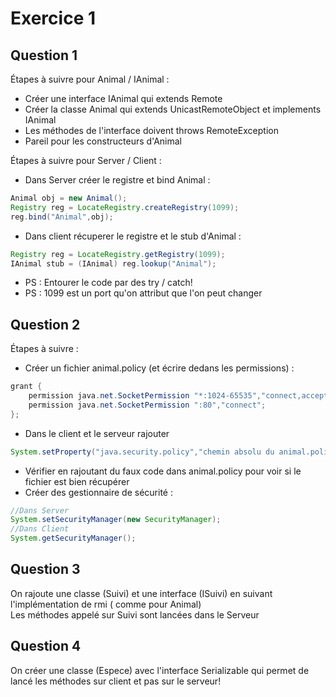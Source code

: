 # Exercice 1
## Question 1
Étapes à suivre pour Animal / IAnimal :
- Créer une interface IAnimal qui extends Remote
- Créer la classe Animal qui extends UnicastRemoteObject et implements IAnimal
- Les méthodes de l'interface doivent throws RemoteException
- Pareil pour les constructeurs d'Animal

Étapes à suivre pour Server / Client :
- Dans Server créer le registre et bind Animal :  
```Java
Animal obj = new Animal();
Registry reg = LocateRegistry.createRegistry(1099);
reg.bind("Animal",obj);
```
- Dans client récuperer le registre et le stub d'Animal :  
```Java
Registry reg = LocateRegistry.getRegistry(1099);
IAnimal stub = (IAnimal) reg.lookup("Animal");
```
- PS : Entourer le code par des try / catch!
- PS : 1099 est un port qu'on attribut que l'on peut changer
## Question 2
Étapes à suivre :  
- Créer un fichier animal.policy (et écrire dedans les permissions) :  
```Java
grant {
    permission java.net.SocketPermission "*:1024-65535","connect,accept";
    permission java.net.SocketPermission ":80","connect";
};
```
- Dans le client et le serveur rajouter  
```Java
System.setProperty("java.security.policy","chemin absolu du animal.policy")
```
- Vérifier en rajoutant du faux code dans animal.policy pour voir si le fichier est bien récupérer
- Créer des gestionnaire de sécurité :  
```Java
//Dans Server
System.setSecurityManager(new SecurityManager);
//Dans Client
System.getSecurityManager();
```

## Question 3
On rajoute une classe (Suivi) et une interface (ISuivi) en suivant l'implémentation de rmi ( comme pour Animal)  
Les méthodes appelé sur Suivi sont lancées dans le Serveur
## Question 4
On créer une classe (Espece) avec l'interface Serializable qui permet de lancé les méthodes sur client et pas sur le serveur!